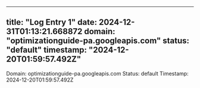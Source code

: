 
---
title: "Log Entry 1"
date: 2024-12-31T01:13:21.668872
domain: "optimizationguide-pa.googleapis.com"
status: "default"
timestamp: "2024-12-20T01:59:57.492Z"
---

Domain: optimizationguide-pa.googleapis.com
Status: default
Timestamp: 2024-12-20T01:59:57.492Z
